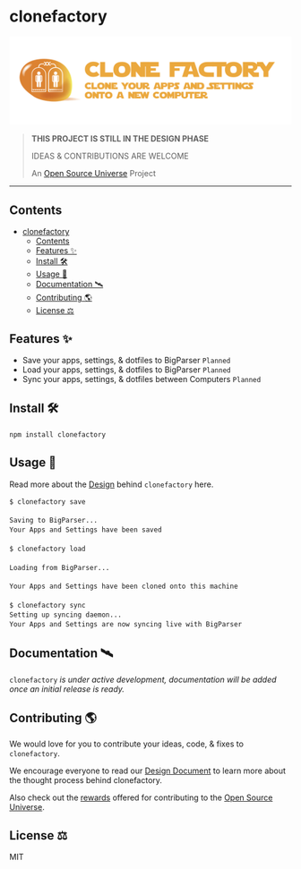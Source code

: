 # clonefactory

![Clone Factory — Clone Your Apps And Settings Onto A New Computer](assets/clonefactory.png)

> **THIS PROJECT IS STILL IN THE DESIGN PHASE**
>
> IDEAS & CONTRIBUTIONS ARE WELCOME
>
> An [Open Source Universe](https://github.com/intellibus/approach) Project

---

## Contents

- [clonefactory](#clonefactory)
  - [Contents](#contents)
  - [Features ✨](#features-)
  - [Install 🛠](#install-)
  - [Usage 🔭](#usage-)
  - [Documentation 🛰](#documentation-)
  - [Contributing 🌎](#contributing-)
  - [License ⚖️](#license-️)

## Features ✨

- Save your apps, settings, & dotfiles to BigParser  `Planned`
- Load your apps, settings, & dotfiles to BigParser  `Planned`
- Sync your apps, settings, & dotfiles between Computers  `Planned`

## Install 🛠

```sh
npm install clonefactory
```

## Usage 🔭

Read more about the [Design](https://github.com/intellibus/clonefactory/blob/main/DESIGN.md) behind `clonefactory` here.

```sh
$ clonefactory save

Saving to BigParser...
Your Apps and Settings have been saved

$ clonefactory load

Loading from BigParser...

Your Apps and Settings have been cloned onto this machine

$ clonefactory sync
Setting up syncing daemon...
Your Apps and Settings are now syncing live with BigParser

```

## Documentation 🛰

`clonefactory` *is under active development, documentation will be added once an initial release is ready.*

## Contributing 🌎

We would love for you to contribute your ideas, code, & fixes to `clonefactory`.

We encourage everyone to read our [Design Document](https://github.com/intellibus/clonefactory/blob/main/DESIGN.md) to learn more about the thought process behind clonefactory.

Also check out the [rewards](https://github.com/intellibus/approach/blob/main/REWARDS.md) offered for contributing to the [Open Source Universe](https://github.com/intellibus/approach).

## License ⚖️

MIT
